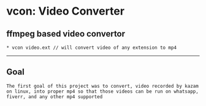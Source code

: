 # vcon: Video Converter
## ffmpeg based video convertor

    * vcon video.ext // will convert video of any extension to mp4
-----
## Goal
    The first goal of this project was to convert, video recorded by kazam on linux, into proper mp4 so that those videos can be run on whatsapp, fiverr, and any other mp4 supported